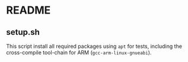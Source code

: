 # README

## setup.sh

This script install all required packages using `apt` for tests, including the cross-compile tool-chain for ARM
(`gcc-arm-linux-gnueabi`).
